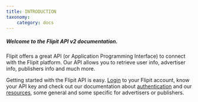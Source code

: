 ```yaml
---
title: INTRODUCTION
taxonomy:
    category: docs
---
```


##### Welcome to the Flipit API v2 documentation.

Flipit offers a great API (or Application Programming Interface) to connect with the Flipit platform. Our API allows you to retrieve user info, advertiser info, publishers info and much more.

Getting started with the Flipit API is easy. [Login](https://flipit.com/admin) to your Flipit account, know your API key and check out our documentation about [authentication](http://flipit.com/admin) and our [resources](http://flipit.com/admin), some general and some specific for advertisers or publishers.